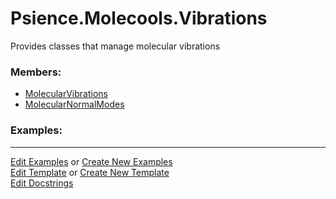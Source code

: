 # <a id="Psience.Molecools.Vibrations">Psience.Molecools.Vibrations</a>
    
Provides classes that manage molecular vibrations

### Members:

  - [MolecularVibrations](Vibrations/MolecularVibrations.md)
  - [MolecularNormalModes](Vibrations/MolecularNormalModes.md)

### Examples:



___

[Edit Examples](https://github.com/McCoyGroup/References/edit/gh-pages/Documentation/examples/Psience/Molecools/Vibrations.md) or 
[Create New Examples](https://github.com/McCoyGroup/References/new/gh-pages/?filename=Documentation/examples/Psience/Molecools/Vibrations.md) <br/>
[Edit Template](https://github.com/McCoyGroup/References/edit/gh-pages/Documentation/templates/Psience/Molecools/Vibrations.md) or 
[Create New Template](https://github.com/McCoyGroup/References/new/gh-pages/?filename=Documentation/templates/Psience/Molecools/Vibrations.md) <br/>
[Edit Docstrings](https://github.com/McCoyGroup/Psience/edit/master/Molecools/Vibrations/__init__.py?message=Update%20Docs)
